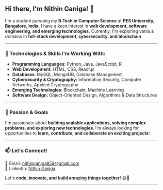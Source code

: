 ## **Hi there, I'm Nithin Ganiga! 👋**  

I'm a student pursuing my **B.Tech in Computer Science** at **PES University, Bangalore, India**. I have a keen interest in **web development, software engineering, and emerging technologies**. Currently, I'm exploring various domains in **full-stack development, cybersecurity, and blockchain**.  

---

### **🌱 Technologies & Skills I'm Working With:**  
- **Programming Languages:** Python, Java, JavaScript, R  
- **Web Development:** HTML, CSS, React.js  
- **Databases:** MySQL, MongoDB, Database Management  
- **Cybersecurity & Cryptography:** Information Security, Computer Networks, Applied Cryptography  
- **Emerging Technologies:** Blockchain, Machine Learning  
- **Software Design:** Object-Oriented Design, Algorithms & Data Structures  

---

### **🚀 Passion & Goals**  
I'm passionate about **building scalable applications, solving complex problems, and exploring new technologies**. I’m always looking for opportunities to **learn, contribute, and collaborate on exciting projects**!  

---

### **📫 Let's Connect!**  
📧 Email: [nithinganiga959@gmail.com](mailto:nithinganiga959@gmail.com)  
💼 LinkedIn: [Nithin Ganiga](https://www.linkedin.com/in/nithin-ganiga-22249724a/)  

Let's **code, innovate, and build amazing things together!** 😄🚀  

---
